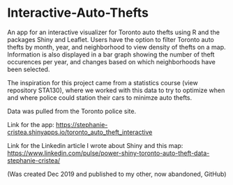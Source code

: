 # Interactive-Auto-Thefts
An app for an interactive visualizer for Toronto auto thefts using R and the packages Shiny and Leaflet. Users have the option to filter Toronto auto thefts by month, year, and neighborhood to view density of thefts on a map. Information is also displayed in a bar graph showing the number of theft occurences per year, and changes based on which neighborhoods have been selected. 

The inspiration for this project came from a statistics course (view repository STA130), where we worked with this data to try to optimize when and where police could station their cars to minimze auto thefts. 

Data was pulled from the Toronto police site.

Link for the app: https://stephanie-cristea.shinyapps.io/toronto_auto_theft_interactive

Link for the Linkedin article I wrote about Shiny and this map: https://www.linkedin.com/pulse/power-shiny-toronto-auto-theft-data-stephanie-cristea/


(Was created Dec 2019 and published to my other, now abandoned, GitHub)
